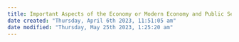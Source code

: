 ```yaml
---
title: Important Aspects of the Economy or Modern Economy and Public Sector
date created: "Thursday, April 6th 2023, 11:51:05 am"
date modified: "Thursday, May 25th 2023, 1:25:20 am"
---
```



